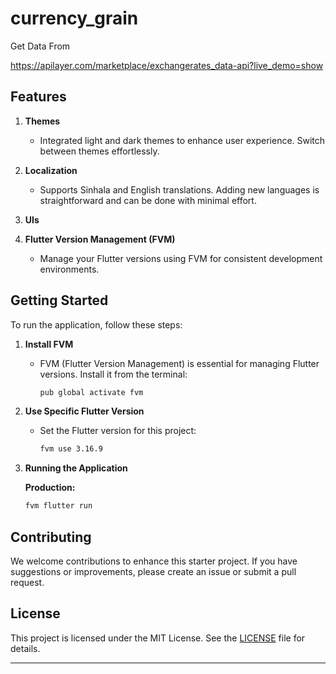 

# currency_grain

Get Data From

https://apilayer.com/marketplace/exchangerates_data-api?live_demo=show

## Features


1. **Themes**
    - Integrated light and dark themes to enhance user experience. Switch between themes effortlessly.

2. **Localization**
    - Supports Sinhala and English translations. Adding new languages is straightforward and can be done with minimal effort.

3. **UIs**

4. **Flutter Version Management (FVM)**
    - Manage your Flutter versions using FVM for consistent development environments.

## Getting Started

To run the application, follow these steps:

1. **Install FVM**
    - FVM (Flutter Version Management) is essential for managing Flutter versions. Install it from the terminal:

      ```sh
      pub global activate fvm
      ```

2. **Use Specific Flutter Version**
    - Set the Flutter version for this project:

      ```sh
      fvm use 3.16.9
      ```

3. **Running the Application**

      **Production:**
      ```sh
      fvm flutter run 
      ```


## Contributing

We welcome contributions to enhance this starter project. If you have suggestions or improvements, please create an issue or submit a pull request.

## License

This project is licensed under the MIT License. See the [LICENSE](LICENSE) file for details.

---







